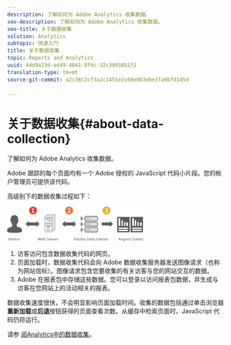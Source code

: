 ```yaml
---
description: 了解如何为 Adobe Analytics 收集数据。
seo-description: 了解如何为 Adobe Analytics 收集数据。
seo-title: 关于数据收集
solution: Analytics
subtopic: 快速入门
title: 关于数据收集
topic: Reports and Analytics
uuid: 4dd9a23d-ad49-4841-8f4c-32c3993851f2
translation-type: tm+mt
source-git-commit: a2c38c2cf3a2c1451e2c60e003ebe1fa9bfd145d

---
```



# 关于数据收集{#about-data-collection}

了解如何为 Adobe Analytics 收集数据。

Adobe 跟踪的每个页面均有一个 Adobe 授权的 JavaScript 代码小片段。您的帐户管理员可提供该代码。

高级别下的数据收集过程如下：

![](assets/data_collection.png)

1. 访客访问包含数据收集代码的网页。
1. 页面加载时，数据收集代码会向 Adobe 数据收集服务器发送图像请求（也称为网站信标）。图像请求包含您要收集的有关访客与您的网站交互的数据。
1. Adobe 在报表包中存储这些数据。您可以登录以访问报表包数据，并生成与访客在您网站上的活动相关的报表。

数据收集速度很快，不会明显影响页面加载时间。收集的数据包括通过单击浏览器&#x200B;**重新加载**&#x200B;或&#x200B;**后退**&#x200B;按钮获得的页面查看次数。从缓存中检索页面时，JavaScript 代码仍将运行。

请参 [阅Analytics中的数据收集](https://marketing.adobe.com/resources/help/en_US/reference/usecase_sending_data_to_sc.html)。
